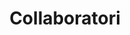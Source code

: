 ---
templateKey: collaboratori-page
title: Collaboratori
heading: I Nostri Collaboratori
description: Da anni collaboriamo in tutta Italia con avvocati impegnati nel settore del diritto dell'immigrazione, diritto di asilo e della protezione internazionale.

---